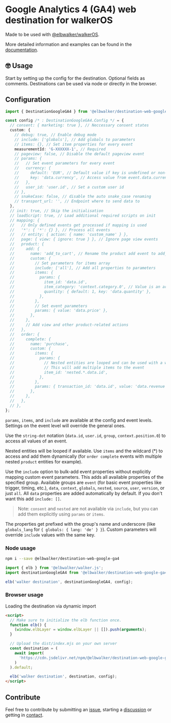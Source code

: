 # Google Analytics 4 (GA4) web destination for walkerOS

Made to be used with
[@elbwalker/walkerOS](https://github.com/elbwalker/walkerOS).

More detailed information and examples can be found in the
[documentation](https://www.elbwalker.com/docs/).

## 🤓 Usage

Start by setting up the config for the destination. Optional fields as comments.
Destinations can be used via node or directly in the browser.

## Configuration

```ts
import { DestinationGoogleGA4 } from '@elbwalker/destination-web-google-ga4';

const config /* : DestinationGoogleGA4.Config */ = {
  // consent: { marketing: true }, // Neccessary consent states
  custom: {
    // debug: true, // Enable debug mode
    // include: ['globals'], // Add globals to parameters
    // items: {}, // Set item properties for every event
    measurementId: 'G-XXXXXX-1', // Required
    // pageview: false, // Disable the default pageview event
    // params: {
    //   // Set event parameters for every event
    //   currency: {
    //     default: 'EUR', // Default value if key is undefined or non-existent
    //     key: 'data.currency', // Access value from event.data.currency
    //   },
    //   user_id: 'user.id', // Set a custom user id
    // },
    // snakeCase: false, // disable the auto snake_case renaming
    // transport_url: '', // Endpoint where to send data to
  },
  // init: true, // Skip the initialisation
  // loadScript: true, // Load additional required scripts on init
  // mapping: {
  //   // Only defined events get processed if mapping is used
  //   '*': { '*': {} }, // Process all events
  //   // entity: { action: { name: 'custom_name' } },
  //   page: { view: { ignore: true } }, // Ignore page view events
  //   product: {
  //     add: {
  //       name: 'add_to_cart', // Rename the product add event to add_to_cart
  //       custom: {
  //         // Set parameters for items array
  //         include: ['all'], // Add all properties to parameters
  //         items: {
  //           params: {
  //             item_id: 'data.id',
  //             item_category: 'context.category.0', // Value is an array
  //             quantity: { default: 1, key: 'data.quantity' },
  //           },
  //         },
  //         // Set event parameters
  //         params: { value: 'data.price' },
  //       },
  //     },
  //     // Add view and other product-related actions
  //   },
  //   order: {
  //     complete: {
  //       name: 'purchase',
  //       custom: {
  //         items: {
  //           params: {
  //             // Nested entities are looped and can be used with a wildcard
  //             // This will add multiple items to the event
  //             item_id: 'nested.*.data.id',
  //           },
  //         },
  //         params: { transaction_id: 'data.id', value: 'data.revenue' },
  //       },
  //     },
  //   },
  // },
};
```

`params`, `items`, and `include` are available at the config and event levels.
Settings on the event level will override the general ones.

Use the `string-dot` notation (`data.id`, `user.id`, `group`,
`context.position.0`) to access all values of an event.

Nested entities will be looped if available. Use `items` and the wildcard (\*)
to access and add them dynamically (for `order complete` events with multiple
nested `product` entities for example).

Use the `include` option to bulk-add event properties without explicitly mapping
custom event parameters. This adds all available properties of the specified
group. Available groups are `event` (for basic event properties like trigger,
timing, etc.), `data`, `context`, `globals`, `nested`, `source`, `user`,
`version`, or just `all`. All `data` properties are added automatically by
default. If you don't want this add `include: []`.

> Note: `consent` and `nested` are not available via `include`, but you can add
> them explicitly using `params` or `items`.

The properties get prefixed with the group's name and underscore (like
`globals_lang` for `{ globals: { lang: 'de' } }`). Custom parameters will
override `include` values with the same key.

### Node usage

```sh
npm i --save @elbwalker/destination-web-google-ga4
```

```ts
import { elb } from '@elbwalker/walker.js';
import destinationGoogleGA4 from '@elbwalker/destination-web-google-ga4';

elb('walker destination', destinationGoogleGA4, config);
```

### Browser usage

Loading the destination via dynamic import

```html
<script>
  // Make sure to initialize the elb function once.
  function elb() {
    (window.elbLayer = window.elbLayer || []).push(arguments);
  }

  // Upload the dist/index.mjs on your own server
  const destination = (
    await import(
      'https://cdn.jsdelivr.net/npm/@elbwalker/destination-web-google-ga4/dist/index.mjs'
    )
  ).default;

  elb('walker destination', destination, config);
</script>
```

## Contribute

Feel free to contribute by submitting an
[issue](https://github.com/elbwalker/walkerOS/issues), starting a
[discussion](https://github.com/elbwalker/walkerOS/discussions) or getting in
[contact](https://calendly.com/elb-alexander/30min).
